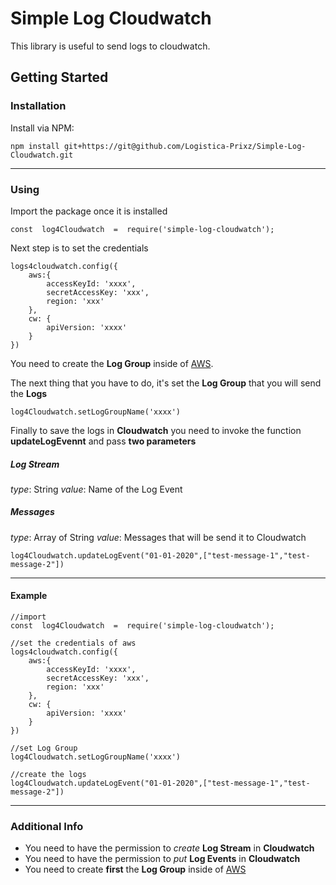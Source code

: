 #  Simple Log Cloudwatch
This library is useful to send logs to cloudwatch. 

## Getting Started

### Installation
Install via NPM:
```
npm install git+https://git@github.com/Logistica-Prixz/Simple-Log-Cloudwatch.git
```
 ---
### Using

 Import the package once it is installed

```
const  log4Cloudwatch  =  require('simple-log-cloudwatch');
```

Next step is to set the credentials

```
logs4cloudwatch.config({
    aws:{
        accessKeyId: 'xxxx',
        secretAccessKey: 'xxx',
        region: 'xxx'  
    },
    cw: {
        apiVersion: 'xxxx'
    }
})
```

You need to create the **Log Group** inside of [AWS](https://console.aws.amazon.com/).

The next thing that you have to do, it's set the **Log Group**  that you will send the **Logs**

```
log4Cloudwatch.setLogGroupName('xxxx')
```

Finally to save the logs in **Cloudwatch** you need to invoke the function **updateLogEvennt** and pass **two parameters**

##### Log Stream
*type*: String
*value*: Name of the Log Event 

##### Messages
*type*: Array of String
*value*: Messages that will be send it to Cloudwatch

```
log4Cloudwatch.updateLogEvent("01-01-2020",["test-message-1","test-message-2"])
```

---
#### Example
```
//import 
const  log4Cloudwatch  =  require('simple-log-cloudwatch');

//set the credentials of aws
logs4cloudwatch.config({
    aws:{
        accessKeyId: 'xxxx',
        secretAccessKey: 'xxx',
        region: 'xxx'  
    },
    cw: {
        apiVersion: 'xxxx'
    }
})

//set Log Group
log4Cloudwatch.setLogGroupName('xxxx')

//create the logs
log4Cloudwatch.updateLogEvent("01-01-2020",["test-message-1","test-message-2"])
```
---
### Additional Info

 - You need to have the permission to *create* **Log Stream** in **Cloudwatch**
 - You need to have the permission to *put* **Log Events** in **Cloudwatch**
 - You need to create **first** the **Log Group** inside of [AWS](https://console.aws.amazon.com/)

